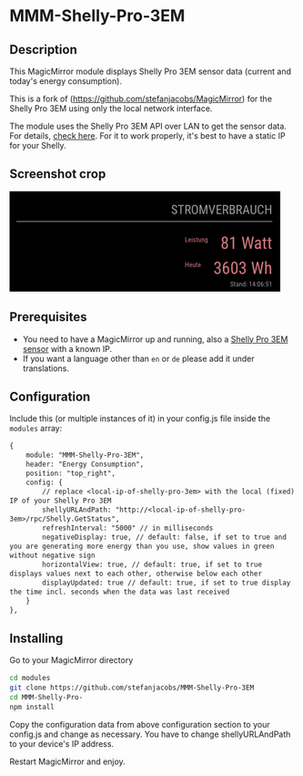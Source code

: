 # MMM-Shelly-Pro-3EM

## Description

This MagicMirror module displays Shelly Pro 3EM sensor data (current and today's energy consumption).

This is a fork of (https://github.com/stefanjacobs/MagicMirror) for the Shelly Pro 3EM using only the local network interface.

The module uses the Shelly Pro 3EM API over LAN to get the sensor data. For details, [check here](https://shelly-api-docs.shelly.cloud/).
For it to work properly, it's best to have a static IP for your Shelly.

## Screenshot crop

![shelly-Pro-3EM screen](pic/MMM-Shelly-Pro-3EM.png)

## Prerequisites

- You need to have a MagicMirror up and running, also a [Shelly Pro 3EM sensor](https://shelly.cloud/) with a known IP.
- If you want a language other than `en` or `de` please add it under translations.

## Configuration

Include this (or multiple instances of it) in your config.js file inside the `modules` array:

```
{
    module: "MMM-Shelly-Pro-3EM",
    header: "Energy Consumption",
    position: "top_right",
    config: {
        // replace <local-ip-of-shelly-pro-3em> with the local (fixed) IP of your Shelly Pro 3EM
        shellyURLAndPath: "http://<local-ip-of-shelly-pro-3em>/rpc/Shelly.GetStatus",
        refreshInterval: "5000" // in milliseconds
        negativeDisplay: true, // default: false, if set to true and you are generating more energy than you use, show values in green without negative sign
        horizontalView: true, // default: true, if set to true displays values next to each other, otherwise below each other
        displayUpdated: true // default: true, if set to true display the time incl. seconds when the data was last received
    }
},
```

## Installing

Go to your MagicMirror directory

```bash
cd modules
git clone https://github.com/stefanjacobs/MMM-Shelly-Pro-3EM
cd MMM-Shelly-Pro-
npm install
```

Copy the configuration data from above configuration section to your config.js and change as necessary. You have to change shellyURLAndPath to your device's IP address.

Restart MagicMirror and enjoy.
